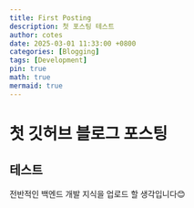 ```yaml
---
title: First Posting
description: 첫 포스팅 테스트
author: cotes
date: 2025-03-01 11:33:00 +0800
categories: [Blogging]
tags: [Development]
pin: true
math: true
mermaid: true
---
```


# 첫 깃허브 블로그 포스팅

## 테스트

전반적인 백엔드 개발 지식을 업로드 할 생각입니다😊
